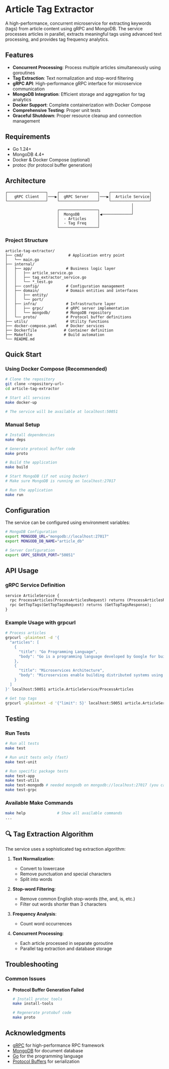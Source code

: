 # Article Tag Extractor

A high-performance, concurrent microservice for extracting keywords (tags) from article content using gRPC and MongoDB. The service processes articles in parallel, extracts meaningful tags using advanced text processing, and provides tag frequency analytics.

## Features

- **Concurrent Processing**: Process multiple articles simultaneously using goroutines
- **Tag Extraction**: Text normalization and stop-word filtering
- **gRPC API**: High-performance gRPC interface for microservice communication
- **MongoDB Integration**: Efficient storage and aggregation for tag analytics
- **Docker Support**: Complete containerization with Docker Compose
- **Comprehensive Testing**: Proper unit tests
- **Graceful Shutdown**: Proper resource cleanup and connection management

## Requirements

- Go 1.24+
- MongoDB 4.4+
- Docker & Docker Compose (optional)
- protoc (for protocol buffer generation)

## Architecture

```
┌─────────────────┐    ┌─────────────────┐    ┌─────────────────┐
│   gRPC Client   │───▶│  gRPC Server    │───▶│  Article Service│
└─────────────────┘    └─────────────────┘    └─────────────────┘
                                                        │
                       ┌─────────────────┐              │
                       │  MongoDB        │◀─────────────┘
                       │  - Articles     │
                       │  - Tag Freq     │
                       └─────────────────┘
```

### Project Structure

```
article-tag-extractor/
├── cmd/                    # Application entry point
│   └── main.go
├── internal/
│   ├── app/               # Business logic layer
│   │   ├── article_service.go
│   │   ├── tag_extractor_service.go
│   │   └── *_test.go
│   ├── config/            # Configuration management
│   ├── domain/            # Domain entities and interfaces
│   │   ├── entity/
│   │   └── port/
│   ├── infra/             # Infrastructure layer
│   │   ├── grpc/          # gRPC server implementation
│   │   └── mongodb/       # MongoDB repository
│   └── proto/             # Protocol buffer definitions
├── utils/                 # Utility functions
├── docker-compose.yaml    # Docker services
├── Dockerfile            # Container definition
├── Makefile              # Build automation
└── README.md
```

## Quick Start

### Using Docker Compose (Recommended)

```bash
# Clone the repository
git clone <repository-url>
cd article-tag-extractor

# Start all services
make docker-up

# The service will be available at localhost:50051
```

### Manual Setup

```bash
# Install dependencies
make deps

# Generate protocol buffer code
make proto

# Build the application
make build

# Start MongoDB (if not using Docker)
# Make sure MongoDB is running on localhost:27017

# Run the application
make run
```

## Configuration

The service can be configured using environment variables:

```bash
# MongoDB Configuration
export MONGODB_URL="mongodb://localhost:27017"
export MONGODB_DB_NAME="article_db"

# Server Configuration
export GRPC_SERVER_PORT="50051"
```

## API Usage

### gRPC Service Definition

```protobuf
service ArticleService {
  rpc ProcessArticles(ProcessArticlesRequest) returns (ProcessArticlesResponse);
  rpc GetTopTags(GetTopTagsRequest) returns (GetTopTagsResponse);
}
```

### Example Usage with grpcurl

```bash
# Process articles
grpcurl -plaintext -d '{
  "articles": [
    {
      "title": "Go Programming Language",
      "body": "Go is a programming language developed by Google for building scalable applications."
    },
    {
      "title": "Microservices Architecture", 
      "body": "Microservices enable building distributed systems using containerization and orchestration."
    }
  ]
}' localhost:50051 article.ArticleService/ProcessArticles

# Get top tags
grpcurl -plaintext -d '{"limit": 5}' localhost:50051 article.ArticleService/GetTopTags
```

## Testing

### Run Tests

```bash
# Run all tests
make test

# Run unit tests only (fast)
make test-unit

# Run specific package tests
make test-app
make test-utils
make test-mongodb # needed mongodb on mongodb://localhost:27017 (you can change uri in unit test)
make test-grpc
```

### Available Make Commands

```bash
make help              # Show all available commands
...
```

## 🔍 Tag Extraction Algorithm

The service uses a sophisticated tag extraction algorithm:

1. **Text Normalization**:
   - Convert to lowercase
   - Remove punctuation and special characters
   - Split into words

2. **Stop-word Filtering**:
   - Remove common English stop-words (the, and, is, etc.)
   - Filter out words shorter than 3 characters

3. **Frequency Analysis**:
   - Count word occurrences

4. **Concurrent Processing**:
   - Each article processed in separate goroutine
   - Parallel tag extraction and database storage


## Troubleshooting

### Common Issues

- **Protocol Buffer Generation Failed**
   ```bash
   # Install protoc tools
   make install-tools
   
   # Regenerate protobuf code
   make proto
   ```

## Acknowledgments

- [gRPC](https://grpc.io/) for high-performance RPC framework
- [MongoDB](https://www.mongodb.com/) for document database
- [Go](https://golang.org/) for the programming language
- [Protocol Buffers](https://developers.google.com/protocol-buffers) for serialization




